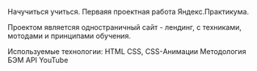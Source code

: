 Начучиться учиться. Перваяя проектная работа Яндекс.Практикума.

Проектом являетсяя одностраничный сайт - лендинг, с техниками, мотодами и принципами обучения.

Используемые технологии:
HTML
CSS, CSS-Анимации
Методология БЭМ
API YouTube
